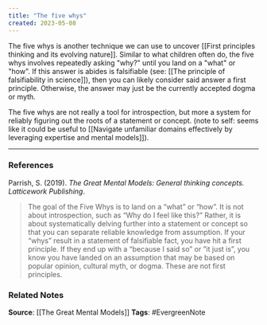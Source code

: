 ```yaml
---
title: "The five whys"
created: 2023-05-08
---
```


The five whys is another technique we can use to uncover [[First principles thinking and its evolving nature]]. Similar to what children often do, the five whys involves repeatedly asking "why?" until you land on a "what" or "how". If this answer is abides is falsifiable (see: [[The principle of falsifiability in science]]), then you can likely consider said answer a first principle. Otherwise, the answer may just be the currently accepted dogma or myth. 

The five whys are not really a tool for introspection, but more a system for reliably figuring out the roots of a statement or concept. (note to self: seems like it could be useful to [[Navigate unfamiliar domains effectively by leveraging expertise and mental models]]).

---
### References

Parrish, S. (2019). _The Great Mental Models: General thinking concepts. Latticework Publishing_.

> The goal of the Five Whys is to land on a “what” or “how”. It is not about introspection, such as “Why do I feel like this?” Rather, it is about systematically delving further into a statement or concept so that you can separate reliable knowledge from assumption. If your “whys” result in a statement of falsifiable fact, you have hit a first principle. If they end up with a “because I said so” or ”it just is”, you know you have landed on an assumption that may be based on popular opinion, cultural myth, or dogma. These are not first principles. 

### Related Notes
**Source**: [[The Great Mental Models]]
**Tags**: #EvergreenNote